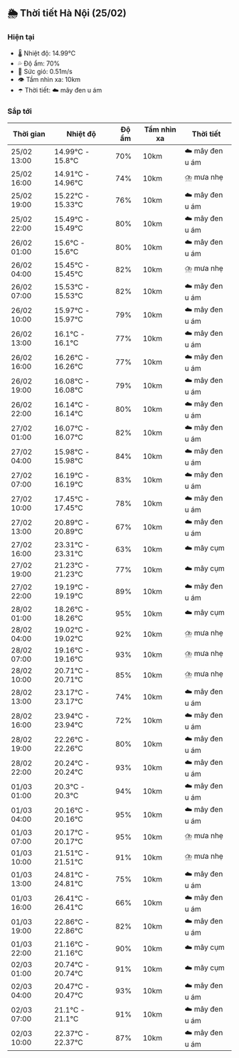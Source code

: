 ## 🌦️ Thời tiết Hà Nội (25/02)

### Hiện tại

- 🌡️ Nhiệt độ: 14.99℃
- 💦 Độ ẩm: 70%
- 💨 Sức gió: 0.51m/s
- 👁️ Tầm nhìn xa: 10km
- ☂️ Thời tiết: ☁️ mây đen u ám

### Sắp tới

| Thời gian | Nhiệt độ | Độ ẩm | Tầm nhìn xa | Thời tiết |
| --- | --- | --- | --- | --- |
| 25/02 13:00 | 14.99℃ - 15.8℃ | 70% | 10km | ☁️ mây đen u ám |
| 25/02 16:00 | 14.91℃ - 14.96℃ | 74% | 10km | ⛈️ mưa nhẹ |
| 25/02 19:00 | 15.22℃ - 15.33℃ | 76% | 10km | ☁️ mây đen u ám |
| 25/02 22:00 | 15.49℃ - 15.49℃ | 80% | 10km | ☁️ mây đen u ám |
| 26/02 01:00 | 15.6℃ - 15.6℃ | 80% | 10km | ☁️ mây đen u ám |
| 26/02 04:00 | 15.45℃ - 15.45℃ | 82% | 10km | ⛈️ mưa nhẹ |
| 26/02 07:00 | 15.53℃ - 15.53℃ | 82% | 10km | ☁️ mây đen u ám |
| 26/02 10:00 | 15.97℃ - 15.97℃ | 79% | 10km | ☁️ mây đen u ám |
| 26/02 13:00 | 16.1℃ - 16.1℃ | 77% | 10km | ☁️ mây đen u ám |
| 26/02 16:00 | 16.26℃ - 16.26℃ | 77% | 10km | ☁️ mây đen u ám |
| 26/02 19:00 | 16.08℃ - 16.08℃ | 79% | 10km | ☁️ mây đen u ám |
| 26/02 22:00 | 16.14℃ - 16.14℃ | 80% | 10km | ☁️ mây đen u ám |
| 27/02 01:00 | 16.07℃ - 16.07℃ | 82% | 10km | ☁️ mây đen u ám |
| 27/02 04:00 | 15.98℃ - 15.98℃ | 84% | 10km | ☁️ mây đen u ám |
| 27/02 07:00 | 16.19℃ - 16.19℃ | 83% | 10km | ☁️ mây đen u ám |
| 27/02 10:00 | 17.45℃ - 17.45℃ | 78% | 10km | ☁️ mây đen u ám |
| 27/02 13:00 | 20.89℃ - 20.89℃ | 67% | 10km | ☁️ mây đen u ám |
| 27/02 16:00 | 23.31℃ - 23.31℃ | 63% | 10km | ☁️ mây cụm |
| 27/02 19:00 | 21.23℃ - 21.23℃ | 77% | 10km | ☁️ mây cụm |
| 27/02 22:00 | 19.19℃ - 19.19℃ | 89% | 10km | ☁️ mây đen u ám |
| 28/02 01:00 | 18.26℃ - 18.26℃ | 95% | 10km | ☁️ mây cụm |
| 28/02 04:00 | 19.02℃ - 19.02℃ | 92% | 10km | ⛈️ mưa nhẹ |
| 28/02 07:00 | 19.16℃ - 19.16℃ | 93% | 10km | ⛈️ mưa nhẹ |
| 28/02 10:00 | 20.71℃ - 20.71℃ | 85% | 10km | ⛈️ mưa nhẹ |
| 28/02 13:00 | 23.17℃ - 23.17℃ | 74% | 10km | ☁️ mây đen u ám |
| 28/02 16:00 | 23.94℃ - 23.94℃ | 72% | 10km | ☁️ mây đen u ám |
| 28/02 19:00 | 22.26℃ - 22.26℃ | 80% | 10km | ☁️ mây đen u ám |
| 28/02 22:00 | 20.24℃ - 20.24℃ | 93% | 10km | ☁️ mây đen u ám |
| 01/03 01:00 | 20.3℃ - 20.3℃ | 94% | 10km | ☁️ mây đen u ám |
| 01/03 04:00 | 20.16℃ - 20.16℃ | 95% | 10km | ☁️ mây đen u ám |
| 01/03 07:00 | 20.17℃ - 20.17℃ | 95% | 10km | ⛈️ mưa nhẹ |
| 01/03 10:00 | 21.51℃ - 21.51℃ | 91% | 10km | ⛈️ mưa nhẹ |
| 01/03 13:00 | 24.81℃ - 24.81℃ | 75% | 10km | ☁️ mây đen u ám |
| 01/03 16:00 | 26.41℃ - 26.41℃ | 66% | 10km | ☁️ mây đen u ám |
| 01/03 19:00 | 22.86℃ - 22.86℃ | 82% | 10km | ☁️ mây đen u ám |
| 01/03 22:00 | 21.16℃ - 21.16℃ | 90% | 10km | ☁️ mây cụm |
| 02/03 01:00 | 20.74℃ - 20.74℃ | 91% | 10km | ☁️ mây cụm |
| 02/03 04:00 | 20.47℃ - 20.47℃ | 93% | 10km | ☁️ mây đen u ám |
| 02/03 07:00 | 21.1℃ - 21.1℃ | 91% | 10km | ☁️ mây đen u ám |
| 02/03 10:00 | 22.37℃ - 22.37℃ | 87% | 10km | ☁️ mây đen u ám |
